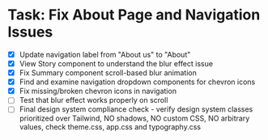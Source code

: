 # Task: Fix About Page and Navigation Issues

- [x] Update navigation label from "About us" to "About"
- [x] View Story component to understand the blur effect issue
- [x] Fix Summary component scroll-based blur animation
- [x] Find and examine navigation dropdown components for chevron icons
- [x] Fix missing/broken chevron icons in navigation
- [ ] Test that blur effect works properly on scroll
- [ ] Final design system compliance check - verify design system classes prioritized over Tailwind, NO shadows, NO custom CSS, NO arbitrary values, check theme.css, app.css and typography.css